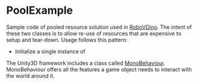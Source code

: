 # PoolExample
Sample code of pooled resource solution used in [RoboVDino](https://alexbairgames.itch.io/robovdino). The intent of these two classes is to allow re-use of resources that are expensive to setup and tear-down. Usage follows this pattern:

* Initialize a single instance of

The Unity3D framework includes a class called [MonoBehaviour](https://docs.unity3d.com/ScriptReference/MonoBehaviour.html). MonoBehaviour offers all the features a game object needs to interact with the world around it. 
